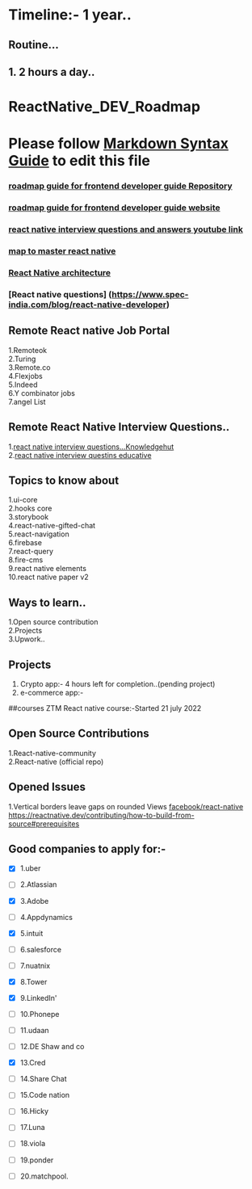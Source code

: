 # Timeline:- 1 year..
## Routine...
## 1. 2 hours a day..



# ReactNative_DEV_Roadmap
# Please follow [Markdown Syntax Guide](https://www.markdownguide.org/basic-syntax/) to edit this file<br/>
###     [roadmap guide for frontend developer guide Repository](https://github.com/Z8264/frontend-developer-roadmap)
###     [roadmap guide for frontend developer guide website](https://javascript.plainenglish.io/ultimate-react-native-developer-roadmap-for-2021-a34a2bf49699)
###     [react  native interview questions and answers youtube link](https://www.youtube.com/watch?v=-dS9pvGqlX8&t=172s)
###     [map to master react native](https://hanno.co/journal/react-native/)
###     [React Native architecture](https://medium.com/coox-tech/deep-dive-into-react-natives-new-architecture-fb67ae615ccd)
###     [React native questions] (https://www.spec-india.com/blog/react-native-developer)
## Remote React native Job Portal
1.Remoteok <br>
2.Turing   <br>
3.Remote.co <br>
4.Flexjobs  <br>
5.Indeed    <br>
6.Y combinator jobs<br>
7.angel List<br>

## Remote React Native Interview Questions..
1.[react native interview questions...Knowledgehut](https://www.knowledgehut.com/interview-questions/react-native)<br>
2.[react native interview questins educative](https://www.educative.io/blog/top-react-native-interview-questions)

## Topics to know about 
1.ui-core <br>
2.hooks core <br>
3.storybook <br>
4.react-native-gifted-chat <br>
5.react-navigation <br> 
6.firebase  <br>
7.react-query <br>
8.fire-cms <br>
9.react native elements <br>
10.react native paper v2 <br>

## Ways to learn..
1.Open source contribution <br>
2.Projects  <br>
3.Upwork..

## Projects
1. Crypto app:- 4 hours left for completion..(pending project) <br>
2. e-commerce app:-

##courses
ZTM React native course:-Started 21 july 2022

## Open Source Contributions
1.React-native-community  <br>
2.React-native (official repo)

## Opened Issues
1.Vertical borders leave gaps on rounded Views [facebook/react-native](https://github.com/facebook/react-native/issues/33950)
  https://reactnative.dev/contributing/how-to-build-from-source#prerequisites

## Good companies to apply for:-

- [x]   1.uber  <br> 
- [ ]   2.Atlassian <br>
- [x]   3.Adobe <br>
- [ ]   4.Appdynamics <br>
- [x]   5.intuit <br>
- [ ]   6.salesforce <br>
- [ ]   7.nuatnix <br>
- [x]   8.Tower <br>
- [x]   9.LinkedIn' <br>
- [ ]   10.Phonepe <br>
- [ ]   11.udaan <br>
- [ ]   12.DE Shaw and co <br>
- [x]   13.Cred <br>
- [ ]   14.Share Chat <br>
- [ ]   15.Code nation <br>
- [ ]   16.Hicky 
- [ ]   17.Luna
- [ ]   18.viola
- [ ]   19.ponder
- [ ]   20.matchpool.
   





